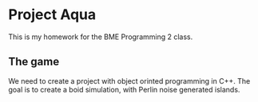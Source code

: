 # Project Aqua
This is my homework for the BME Programming 2 class.

## The game
We need to create a project with object orinted programming in C++.
The goal is to create a boid simulation, with Perlin noise generated islands. 
